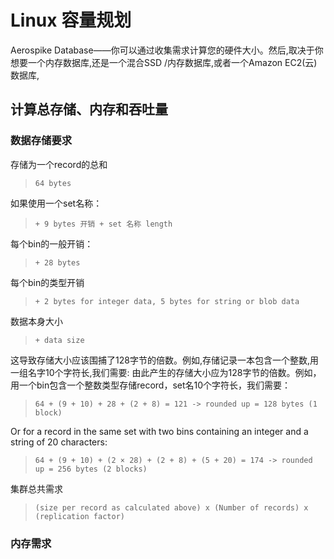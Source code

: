 # Linux 容量规划

 Aerospike Database——你可以通过收集需求计算您的硬件大小。然后,取决于你想要一个内存数据库,还是一个混合SSD /内存数据库,或者一个Amazon EC2(云)数据库,

## 计算总存储、内存和吞吐量

### 数据存储要求

存储为一个record的总和
>```64 bytes```

如果使用一个set名称：

>```+ 9 bytes 开销 + set 名称 length```

每个bin的一般开销：

>```+ 28 bytes```

每个bin的类型开销

>```+ 2 bytes for integer data, 5 bytes for string or blob data```

数据本身大小

>```+ data size```



这导致存储大小应该围捕了128字节的倍数。例如,存储记录一本包含一个整数,用一组名字10个字符长,我们需要:
由此产生的存储大小应为128字节的倍数。例如，用一个bin包含一个整数类型存储record，set名10个字符长，我们需要：

>```64 + (9 + 10) + 28 + (2 + 8) = 121 -> rounded up = 128 bytes (1 block)```

Or for a record in the same set with two bins containing an integer and a string of 20 characters:

>```64 + (9 + 10) + (2 × 28) + (2 + 8) + (5 + 20) = 174 -> rounded up = 256 bytes (2 blocks)```

集群总共需求

>```(size per record as calculated above) x (Number of records) x (replication factor)```

### 内存需求